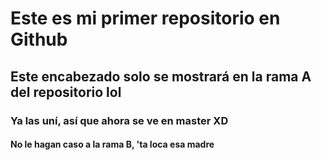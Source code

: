 # Este es mi primer repositorio en Github
## Este encabezado solo se mostrará en la rama A del repositorio lol
### Ya las uní, así que ahora se ve en master XD
#### No le hagan caso a la rama B, 'ta loca esa madre